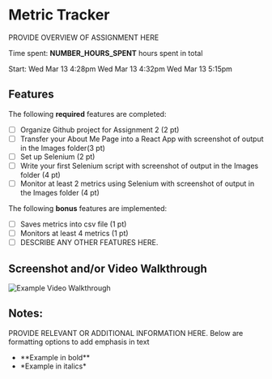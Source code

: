 # Metric Tracker

PROVIDE OVERVIEW OF ASSIGNMENT HERE

Time spent: **NUMBER_HOURS_SPENT** hours spent in total

Start: Wed Mar 13 4:28pm
       Wed Mar 13 4:32pm
       Wed Mar 13 5:15pm


## Features

The following **required** features are completed:

- [ ] Organize Github project for Assignment 2 (2 pt)
- [ ] Transfer your About Me Page into a React App with screenshot of output in the Images folder(3 pt)
- [ ] Set up Selenium (2 pt)
- [ ] Write your first Selenium script with screenshot of output in the Images folder (4 pt)
- [ ] Monitor at least 2 metrics using Selenium with screenshot of output in the Images folder (4 pt)

The following **bonus** features are implemented:

- [ ] Saves metrics into csv file (1 pt)
- [ ] Monitors at least 4 metrics (1 pt)
- [ ] DESCRIBE ANY OTHER FEATURES HERE.

## Screenshot and/or Video Walkthrough

<img src="https://imgur.com/gallery/4rAXx5x" title='Example Video Walkthrough' width='' alt='Example Video Walkthrough' />


## Notes:
PROVIDE RELEVANT OR ADDITIONAL INFORMATION HERE. Below are formatting options to add emphasis in text
<ul>
  <li>**Example in bold**</li>
  <li>*Example in italics*</li>
</ul>
